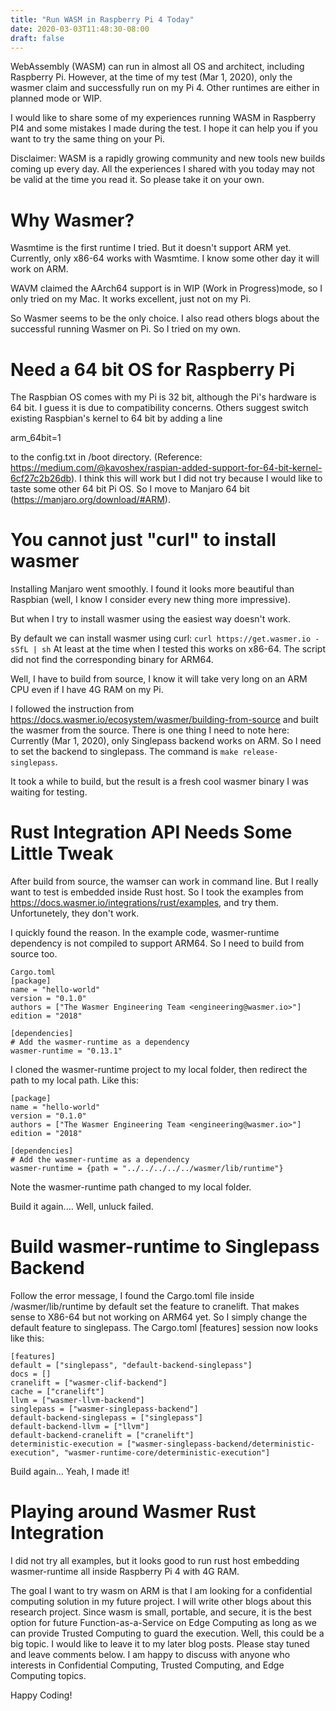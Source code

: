 ```yaml
---
title: "Run WASM in Raspberry Pi 4 Today"
date: 2020-03-03T11:48:30-08:00
draft: false
---
```


WebAssembly (WASM) can run in almost all OS and architect, including Raspberry Pi. However, at the time of my test (Mar 1, 2020), only the wasmer claim and successfully run on my Pi 4. Other runtimes are either in planned mode or WIP. 

I would like to share some of my experiences running WASM in Raspberry PI4 and some mistakes I made during the test. I hope it can help you if you want to try the same thing on your Pi.

Disclaimer: WASM is a rapidly growing community and new tools new builds coming up every day. All the experiences I shared with you today may not be valid at the time you read it. So please take it on your own. 

# Why Wasmer?
Wasmtime is the first runtime I tried. But it doesn't support ARM yet.  Currently, only x86-64 works with Wasmtime. I know some other day it will work on ARM.

WAVM claimed the AArch64 support is in WIP (Work in Progress)mode, so I only tried on my Mac. It works excellent, just not on my Pi.

So Wasmer seems to be the only choice. I also read others blogs about the successful running Wasmer on Pi. So I tried on my own. 

# Need a 64 bit OS for Raspberry Pi
The Raspbian OS comes with my Pi is 32 bit, although the Pi's hardware is 64 bit. I guess it is due to compatibility concerns. Others suggest switch existing Raspbian's kernel to 64 bit by adding a line 



arm_64bit=1

to the config.txt in /boot directory. (Reference: https://medium.com/@kavoshex/raspian-added-support-for-64-bit-kernel-6cf27c2b26db). I think this will work but I did not try because I would like to taste some other 64 bit Pi OS. So I move to Manjaro 64 bit (https://manjaro.org/download/#ARM).

# You cannot just "curl" to install wasmer
Installing Manjaro went smoothly. I found it looks more beautiful than Raspbian (well, I know I consider every new thing more impressive). 

But when I try to install wasmer using the easiest way doesn't work.

By default we can install wasmer using curl:
`curl https://get.wasmer.io -sSfL | sh`
At least at the time when I tested this works on x86-64. The script did not find the corresponding binary for ARM64. 

Well, I have to build from source, I know it will take very long on an ARM CPU even if I have 4G RAM on my Pi.

I followed the instruction from https://docs.wasmer.io/ecosystem/wasmer/building-from-source and built the wasmer from the source. There is one thing I need to note here: Currently (Mar 1, 2020), only Singlepass backend works on ARM. So I need to set the backend to singlepass. The command is `make release-singlepass`.

It took a while to build, but the result is a fresh cool wasmer binary I was waiting for testing.

# Rust Integration API Needs Some Little Tweak
After build from source, the wamser can work in command line. But I really want to test is embedded inside Rust host. So I took the examples from https://docs.wasmer.io/integrations/rust/examples, and try them. Unfortunetely, they don't work. 

I quickly found the reason. In the example code, wasmer-runtime dependency is not compiled to support ARM64. So I need to build from source too.
```
Cargo.toml
[package]
name = "hello-world"
version = "0.1.0"
authors = ["The Wasmer Engineering Team <engineering@wasmer.io>"]
edition = "2018"
​
[dependencies]
# Add the wasmer-runtime as a dependency
wasmer-runtime = "0.13.1"

```

I cloned the wasmer-runtime project to my local folder, then redirect the path to my local path. Like this:
```
[package]
name = "hello-world"
version = "0.1.0"
authors = ["The Wasmer Engineering Team <engineering@wasmer.io>"]
edition = "2018"

[dependencies]
# Add the wasmer-runtime as a dependency
wasmer-runtime = {path = "../../../../../wasmer/lib/runtime"}
```

Note the wasmer-runtime path changed to my local folder.

Build it again.... Well, unluck failed.

# Build wasmer-runtime to Singlepass Backend
Follow the error message, I found the Cargo.toml file inside /wasmer/lib/runtime by default set the feature to cranelift. That makes sense to X86-64 but not working on ARM64 yet. So I simply change the default feature to singlepass. The Cargo.toml [features] session now looks like this: 
```
[features]
default = ["singlepass", "default-backend-singlepass"]
docs = []
cranelift = ["wasmer-clif-backend"]
cache = ["cranelift"]
llvm = ["wasmer-llvm-backend"]
singlepass = ["wasmer-singlepass-backend"]
default-backend-singlepass = ["singlepass"]
default-backend-llvm = ["llvm"]
default-backend-cranelift = ["cranelift"]
deterministic-execution = ["wasmer-singlepass-backend/deterministic-execution", "wasmer-runtime-core/deterministic-execution"]

```


Build again... Yeah, I made it!

# Playing around Wasmer Rust Integration
I did not try all examples, but it looks good to run rust host embedding wasmer-runtime all inside Raspberry Pi 4 with 4G RAM.

The goal I want to try wasm on ARM is that I am looking for a confidential computing solution in my future project. I will write other blogs about this research project. Since wasm is small, portable, and secure, it is the best option for future Function-as-a-Service on Edge Computing as long as we can provide Trusted Computing to guard the execution. Well, this could be a big topic. I would like to leave it to my later blog posts. Please stay tuned and leave comments below. I am happy to discuss with anyone who interests in Confidential Computing, Trusted Computing, and Edge Computing topics.

Happy Coding!
